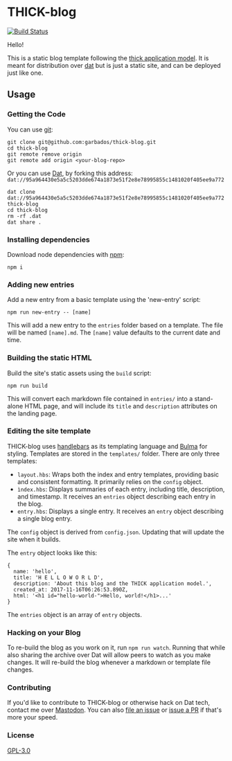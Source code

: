 # THICK-blog

[![Build Status](https://travis-ci.org/garbados/thick-blog.svg?branch=master)](https://travis-ci.org/garbados/thick-blog)

Hello!

This is a static blog template following the [thick application model](https://beakerbrowser.com/docs/inside-beaker/thick-applications.html). It is meant for distribution over [dat](https://datproject.org/) but is just a static site, and can be deployed just like one.

## Usage

### Getting the Code

You can use [git](https://git-scm.com/):

```
git clone git@github.com:garbados/thick-blog.git
cd thick-blog
git remote remove origin
git remote add origin <your-blog-repo>
```

Or you can use [Dat](https://datproject.org/), by forking this address: `dat://95a964430e5a5c5203dde674a1873e51f2e8e78995855c1481020f405ee9a772`

```
dat clone dat://95a964430e5a5c5203dde674a1873e51f2e8e78995855c1481020f405ee9a772 thick-blog
cd thick-blog
rm -rf .dat
dat share .
```

### Installing dependencies

Download node dependencies with [npm](https://www.npmjs.com/):

`npm i`

### Adding new entries

Add a new entry from a basic template using the 'new-entry' script:

```
npm run new-entry -- [name]
```

This will add a new entry to the `entries` folder based on a template. The file will be named `[name].md`. The `[name]` value defaults to the current date and time.

### Building the static HTML

Build the site's static assets using the `build` script:

```
npm run build
```

This will convert each markdown file contained in `entries/` into a stand-alone HTML page, and will include its `title` and `description` attributes on the landing page.

### Editing the site template

THICK-blog uses [handlebars](http://handlebarsjs.com/) as its templating language and [Bulma](https://bulma.io/) for styling. Templates are stored in the `templates/` folder. There are only three templates:

- `layout.hbs`: Wraps both the index and entry templates, providing basic and consistent formatting. It primarily relies on the `config` object.
- `ìndex.hbs`: Displays summaries of each entry, including title, description, and timestamp. It receives an `entries` object describing each entry in the blog.
- `entry.hbs`: Displays a single entry. It receives an `entry` object describing a single blog entry.

The `config` object is derived from `config.json`. Updating that will update the site when it builds.

The `entry` object looks like this:

```
{
  name: 'hello',
  title: 'H E L L O W O R L D',
  description: 'About this blog and the THICK application model.',
  created_at: 2017-11-16T06:26:53.890Z,
  html: '<h1 id="hello-world-">Hello, world!</h1>...'
}
```

The `entries` object is an array of `entry` objects.

### Hacking on your Blog

To re-build the blog as you work on it, run `npm run watch`. Running that while also sharing the archive over Dat will allow peers to watch as you make changes. It will re-build the blog whenever a markdown or template file changes.

### Contributing

If you'd like to contribute to THICK-blog or otherwise hack on Dat tech, contact me over [Mastodon](https://toot.cat/@garbados). You can also [file an issue](https://github.com/garbados/thick-blog/issues) or [issue a PR](https://github.com/garbados/thick-blog/pulls) if that's more your speed.

### License

[GPL-3.0](https://opensource.org/licenses/gpl-3.0.html)
